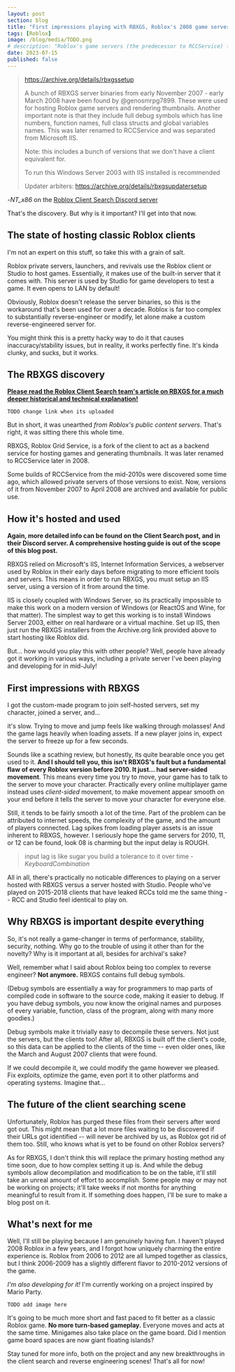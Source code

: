 ```yaml
---
layout: post
section: blog
title: "First impressions playing with RBXGS, Roblox's 2008 game servers"
tags: [Roblox]
image: /blog/media/TODO.png
# description: "Roblox's game servers (the predecessor to RCCService) from 2007 and 2008 were recently discovered by the Roblox Client Search community. I got to play it recently on a private server!"
date: 2023-07-15
published: false
---
```


> <https://archive.org/details/rbxgssetup>
>
> A bunch of RBXGS server binaries from early November 2007 - early March 2008 have been found by @genosmrpg7899. These were used for hosting Roblox game servers and rendering thumbnails. Another important note is that they include full debug symbols which has line numbers, function names, full class structs and global variables names. This was later renamed to RCCService and was separated from Microsoft IIS.
>
> Note: this includes a bunch of versions that we don't have a client equivalent for.
>
> To run this Windows Server 2003 with IIS installed is recommended
>
> Updater arbiters: <https://archive.org/details/rbxgsupdatersetup>

-*NT_x86* on the [Roblox Client Search Discord server](https://discord.gg/CHFK7eXXMY)

That's the discovery. But why is it important? I'll get into that now.

## The state of hosting classic Roblox clients

I'm not an expert on this stuff, so take this with a grain of salt.

Roblox private servers, launchers, and revivals use the Roblox client or Studio to host games. Essentially, it makes use of the built-in server that it comes with. This server is used by Studio for game developers to test a game. It even opens to LAN by default!

Obviously, Roblox doesn't release the server binaries, so this is the workaround that's been used for over a decade. Roblox is far too complex to substantially reverse-engineer or modify, let alone make a custom reverse-engineered server for.

You might think this is a pretty hacky way to do it that causes inaccuracy/stability issues, but in reality, it works perfectly fine. It's kinda clunky, and sucks, but it works.

## The RBXGS discovery

[**Please read the Roblox Client Search team's article on RBXGS for a much deeper historical and technical explanation!**](https://robloxpolis.com)

`TODO change link when its uploaded`

But in short, it was unearthed *from Roblox's public content servers*. That's right, it was sitting there this whole time.

RBXGS, Roblox Grid Service, is a fork of the client to act as a backend service for hosting games and generating thumbnails. It was later renamed to RCCService later in 2008.

Some builds of RCCService from the mid-2010s were discovered some time ago, which allowed private servers of those versions to exist. Now, versions of it from November 2007 to April 2008 are archived and available for public use.

## How it's hosted and used

**Again, more detailed info can be found on the Client Search post, and in their Discord server. A comprehensive hosting guide is out of the scope of this blog post.**

RBXGS relied on Microsoft's IIS, Internet Information Services, a webserver used by Roblox in their early days before migrating to more efficient tools and servers. This means in order to run RBXGS, you must setup an IIS server, using a version of it from around the time.

IIS is closely coupled with Windows Server, so its practically impossible to make this work on a modern version of Windows (or ReactOS and Wine, for that matter). The simplest way to get this working is to install Windows Server 2003, either on real hardware or a virtual machine. Set up IIS, then just run the RBXGS installers from the Archive.org link provided above to start hosting like Roblox did.

But... how would you play this with other people? Well, people have already got it working in various ways, including a private server I've been playing and developing for in mid-July!

## First impressions with RBXGS

I got the custom-made program to join self-hosted servers, set my character, joined a server, and...

it's slow. Trying to move and jump feels like walking through molasses! And the game lags heavily when loading assets. If a new player joins in, expect the server to freeze up for a few seconds.

Sounds like a scathing review, but honestly, its quite bearable once you get used to it. **And I should tell you, this isn't RBXGS's fault but a fundamental flaw of every Roblox version before 2010. It just... had server-sided movement**. This means every time you try to move, your game has to talk to the server to move your character. Practically every online multiplayer game instead uses *client-sided* movement, to make movement appear smooth on your end before it tells the server to move your character for everyone else.

Still, it tends to be fairly smooth a lot of the time. Part of the problem can be attributed to internet speeds, the complexity of the game, and the amount of players connected. Lag spikes from loading player assets is an issue inherent to RBXGS, however. I seriously hope the game servers for 2010, 11, or 12 can be found, look 08 is charming but the input delay is ROUGH.

> input lag is like sugar you build a tolerance to it over time
-*KeyboardCombination*

All in all, there's practically no noticable differences to playing on a server hosted with RBXGS versus a server hosted with Studio. People who've played on 2015-2018 clients that have leaked RCCs told me the same thing -- RCC and Studio feel identical to play on.

## Why RBXGS is important despite everything

So, it's not really a game-changer in terms of performance, stability, security, nothing. Why go to the trouble of using it other than for the novelty? Why is it important at all, besides for archival's sake?

Well, remember what I said about Roblox being too complex to reverse engineer? **Not anymore.** RBXGS contains full debug symbols.

(Debug symbols are essentially a way for programmers to map parts of compiled code in software to the source code, making it easier to debug. If you have debug symbols, you now know the original names and purposes of every variable, function, class of the program, along with many more goodies.)

Debug symbols make it trivially easy to decompile these servers. Not just the servers, but the clients too! After all, RBXGS is built off the client's code, so this data can be applied to the clients of the time -- even older ones, like the March and August 2007 clients that were found.

If we could decompile it, we could modify the game however we pleased. Fix exploits, optimize the game, even port it to other platforms and operating systems. Imagine that...

## The future of the client searching scene

Unfortunately, Roblox has purged these files from their servers after word got out. This might mean that a lot more files waiting to be discovered if their URLs got identified -- will never be archived by us, as Roblox got rid of them too. Still, who knows what is yet to be found on other Roblox servers?

As for RBXGS, I don't think this will replace the primary hosting method any time soon, due to how complex setting it up is. And while the debug symbols allow decompilation and modification to be on the table, it'll still take an unreal amount of effort to accomplish.  Some people may or may not be working on projects; it'll take weeks if not months for anything meaningful to result from it. If something does happen, I'll be sure to make a blog post on it.

## What's next for me

Well, I'll still be playing because I am genuinely having fun. I haven't played 2008 Roblox in a few years, and I forgot how uniquely charming the entire experience is. Roblox from 2006 to 2012 are all lumped together as classics, but I think 2006-2009 has a slightly different flavor to 2010-2012 versions of the game.

*I'm also developing for it!* I'm currently working on a project inspired by Mario Party.

`TODO add image here`

It's going to be much more short and fast paced to fit better as a classic Roblox game. **No more turn-based gameplay.** Everyone moves and acts at the same time. Minigames also take place on the game board. Did I mention game board spaces are now giant floating islands?

Stay tuned for more info, both on the project and any new breakthroughs in the client search and reverse engineering scenes! That's all for now!
